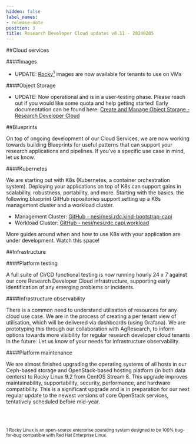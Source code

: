 ```yaml
---
hidden: false
label_names:
- release-note
position: 3
title: Research Developer Cloud updates v0.11 - 20240205
---
```


##Cloud services

####Images
* UPDATE: [Rocky<sup>1</sup>](https://rockylinux.org/) images are now available for tenants to use on VMs

####Object Storage
* UPDATE: Now operational and is in a user-testing phase. Please reach out if you would like some quota and help getting started! Early documentation can be found here: 
[Create and Manage Object Storage - Research Developer Cloud](../user-guides/create-and-manage-object-storage/index.md) 

##Blueprints

On top of ongoing development of our Cloud Services, we are now working towards building Blueprints for useful patterns that can support your research applications and pipelines. If you’ve a specific use case in mind, let us know.

####Kubernetes

We are starting out with K8s (Kubernetes, a container orchestration system). Deploying your applications on top of K8s can support gains in scalability, robustness, portability, and more. Starting with the basics, the following blueprint GitHub repositories support setting up a K8s management cluster and a workload cluster.

* Management Cluster: [GitHub - nesi/nesi.rdc.kind-bootstrap-capi](https://github.com/nesi/nesi.rdc.kind-bootstrap-capi)
* Workload Cluster: [GitHub - nesi/nesi.rdc.capi.workload](https://github.com/nesi/nesi.rdc.capi.workload)

More guides around when and how to use K8s with your application are under development. Watch this space!

##Infrastructure

####Platform testing

A full suite of CI/CD functional testing is now running hourly 24 x 7 against our core Research Developer Cloud infrastructure, supporting early identification of any emerging problems or incidents.

####Infrastructure observability

There is a common need to understand utilisation of resources for any cloud use case. We are in the process of creating a per tenant view of utilisation, which will be delivered via dashboards (using Grafana). We are prototyping this through our collaboration with AgResearch, to inform options towards more visibility for regular research developer cloud tenants in the future. Let us know of your needs for infrastructure observability.

####Platform maintenance

We are almost finished upgrading the operating systems of all hosts in our Ceph-based storage and OpenStack-based hosting platform (in both data centers) to Rocky Linux 9.2 from CentOS Stream 8. This upgrade improves maintainability, supportability, security, performance, and hardware compatibility. This is a significant upgrade and is in preparation for our next regular update to the newest versions of core OpenStack services, tentatively scheduled before mid-year.

<br><br>

<sup>1 Rocky Linux is an open-source enterprise operating system designed to be 100% bug-for-bug compatible with Red Hat Enterprise Linux.</sup>
